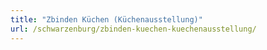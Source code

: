 ```yaml
---
title: "Zbinden Küchen (Küchenausstellung)"
url: /schwarzenburg/zbinden-kuechen-kuechenausstellung/
---
```

